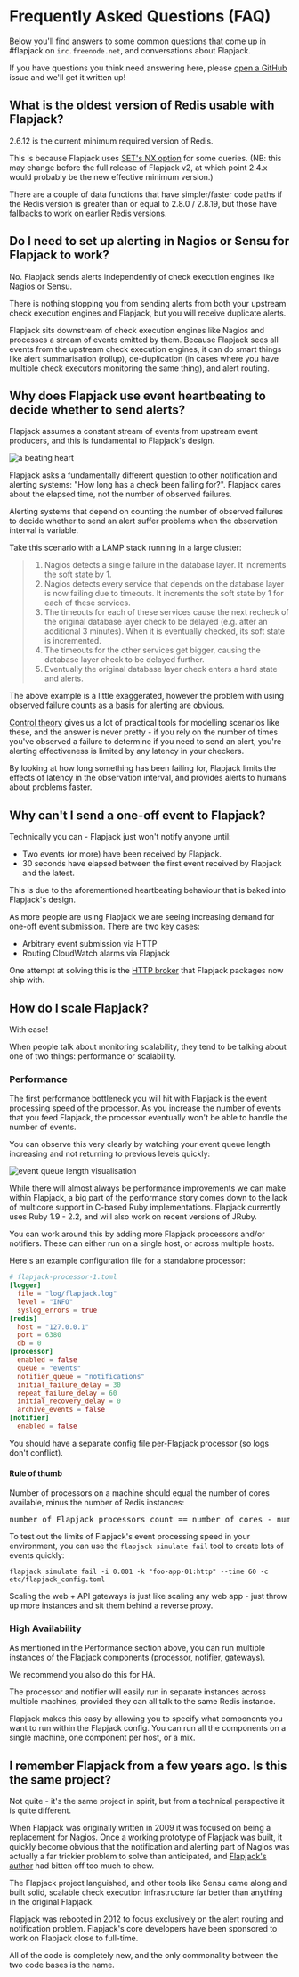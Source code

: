 # Frequently Asked Questions (FAQ)

Below you'll find answers to some common questions that come up in #flapjack on `irc.freenode.net`, and conversations about Flapjack.

If you have questions you think need answering here, please [open a GitHub](https://github.com/flapjack/flapjack/issues/new) issue and we'll get it written up!


## What is the oldest version of Redis usable with Flapjack?

2.6.12 is the current minimum required version of Redis.

This is because Flapjack uses [SET's NX option](http://redis.io/commands/SET) for some queries. (NB: this may change before the full release of Flapjack v2, at which point 2.4.x would probably be the new effective minimum version.)

There are a couple of data functions that have simpler/faster code paths if the Redis version is greater than or equal to 2.8.0 / 2.8.19, but those have fallbacks to work on earlier Redis versions.


## Do I need to set up alerting in Nagios or Sensu for Flapjack to work?

No. Flapjack sends alerts independently of check execution engines like Nagios or Sensu.

There is nothing stopping you from sending alerts from both your upstream check execution engines and Flapjack, but you will receive duplicate alerts.

Flapjack sits downstream of check execution engines like Nagios and processes a stream of events emitted by them. Because Flapjack sees all events from the upstream check execution engines, it can do smart things like alert summarisation (rollup), de-duplication (in cases where you have multiple check executors monitoring the same thing), and alert routing.


## Why does Flapjack use event heartbeating to decide whether to send alerts?

Flapjack assumes a constant stream of events from upstream event producers, and this is fundamental to Flapjack's design.

![a beating heart](http://media.giphy.com/media/yeUxljCJjH1rW/giphy.gif)

Flapjack asks a fundamentally different question to other notification and alerting systems: "How long has a check been failing for?". Flapjack cares about the elapsed time, not the number of observed failures.

Alerting systems that depend on counting the number of observed failures to decide whether to send an alert suffer problems when the observation interval is variable.

Take this scenario with a LAMP stack running in a large cluster:

> 1. Nagios detects a single failure in the database layer. It increments the soft state by 1.
> 2. Nagios detects every service that depends on the database layer is now failing due to timeouts. It increments the soft state by 1 for each of these services.
> 3. The timeouts for each of these services cause the next recheck of the original database layer check to be delayed (e.g. after an additional 3 minutes). When it is eventually checked, its soft state is incremented.
> 4. The timeouts for the other services get bigger, causing the database layer check to be delayed further.
> 5. Eventually the original database layer check enters a hard state and alerts.

The above example is a little exaggerated, however the problem with using observed failure counts as a basis for alerting are obvious.

[Control theory](http://en.wikipedia.org/wiki/Control_theory) gives us a lot of practical tools for modelling scenarios like these, and the answer is never pretty - if you rely on the number of times you've observed a failure to determine if you need to send an alert, you're alerting effectiveness is limited by any latency in your checkers.

By looking at how long something has been failing for, Flapjack limits the effects of latency in the observation interval, and provides alerts to humans about problems faster.


## Why can't I send a one-off event to Flapjack?

Technically you can - Flapjack just won't notify anyone until:

 - Two events (or more) have been received by Flapjack.
 - 30 seconds have elapsed between the first event received by Flapjack and the latest.

This is due to the aforementioned heartbeating behaviour that is baked into Flapjack's design.

As more people are using Flapjack we are seeing increasing demand for one-off event submission. There are two key cases:

 - Arbitrary event submission via HTTP
 - Routing CloudWatch alarms via Flapjack

One attempt at solving this is the [HTTP broker](./Http-Broker) that Flapjack packages now ship with.


## How do I scale Flapjack?

With ease!

When people talk about monitoring scalability, they tend to be talking about one of two things: performance or scalability.

### Performance

The first performance bottleneck you will hit with Flapjack is the event processing speed of the processor. As you increase the number of events that you feed Flapjack, the processor eventually won't be able to handle the number of events.

You can observe this very clearly by watching your event queue length increasing and not returning to previous levels quickly:

<p class="text-center">
  <img class="img-responsive" src="http://i.imgur.com/mf9XYt3.gif" alt="event queue length visualisation"/>
</p>

While there will almost always be performance improvements we can make within Flapjack, a big part of the performance story comes down to the lack of multicore support in C-based Ruby implementations. Flapjack currently uses Ruby 1.9 - 2.2, and will also work on recent versions of JRuby.

You can work around this by adding more Flapjack processors and/or notifiers. These can either run on a single host, or across multiple hosts.

Here's an example configuration file for a standalone processor:

```toml
# flapjack-processor-1.toml
[logger]
  file = "log/flapjack.log"
  level = "INFO"
  syslog_errors = true
[redis]
  host = "127.0.0.1"
  port = 6380
  db = 0
[processor]
  enabled = false
  queue = "events"
  notifier_queue = "notifications"
  initial_failure_delay = 30
  repeat_failure_delay = 60
  initial_recovery_delay = 0
  archive_events = false
[notifier]
  enabled = false
```

You should have a separate config file per-Flapjack processor (so logs don't conflict).

<div class="bs-callout bs-callout-info">
  <h4>Rule of thumb</h4>
  <p>Number of processors on a machine should equal the number of cores available, minus the number of Redis instances:
<pre>
number of Flapjack processors count == number of cores - number of redis instances
</pre>
</p>
</div>

To test out the limits of Flapjack's event processing speed in your environment, you can use the `flapjack simulate fail` tool to create lots of events quickly:

```
flapjack simulate fail -i 0.001 -k "foo-app-01:http" --time 60 -c etc/flapjack_config.toml
```

Scaling the web + API gateways is just like scaling any web app - just throw up more instances and sit them behind a reverse proxy.

### High Availability

As mentioned in the Performance section above, you can run multiple instances of the Flapjack components (processor, notifier, gateways).

We recommend you also do this for HA.

The processor and notifier will easily run in separate instances across multiple machines, provided they can all talk to the same Redis instance.

Flapjack makes this easy by allowing you to specify what components you want to run within the Flapjack config. You can run all the components on a single machine, one component per host, or a mix.


## I remember Flapjack from a few years ago. Is this the same project?

Not quite - it's the same project in spirit, but from a technical perspective it is quite different.

When Flapjack was originally written in 2009 it was focused on being a replacement for Nagios. Once a working prototype of Flapjack was built, it quickly become obvious that the notification and alerting part of Nagios was actually a far trickier problem to solve than anticipated, and [Flapjack's author](http://fractio.nl) had bitten off too much to chew.

The Flapjack project languished, and other tools like Sensu came along and built solid, scalable check execution infrastructure far better than anything in the original Flapjack.

Flapjack was rebooted in 2012 to focus exclusively on the alert routing and notification problem. Flapjack's core developers have been sponsored to work on Flapjack close to full-time.

All of the code is completely new, and the only commonality between the two code bases is the name.



